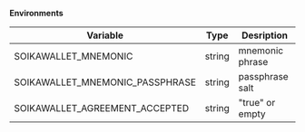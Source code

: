 **Environments**  

| Variable                        | Type   | Desription         |
|---------------------------------|--------|--------------------|
| SOIKAWALLET_MNEMONIC            | string | mnemonic phrase    |
| SOIKAWALLET_MNEMONIC_PASSPHRASE | string | passphrase salt    |
| SOIKAWALLET_AGREEMENT_ACCEPTED  | string | "true" or empty    |